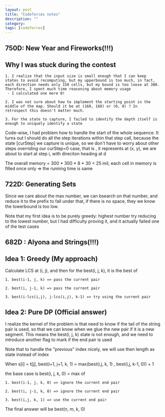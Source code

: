 ```yaml
---
layout: post
title: "Codeforces notes"
description: ""
category: 
tags: [codeforces]
---
```



750D: New Year and Fireworks(!!!)
------------

Why I was stuck during the contest
------------

```
1. I realize that the input size is small enough that I can keep states to avoid recomputing, but my upperbound is too much, in fact, each direction needs only 150 cells, but my bound is too loose at 300. Therefore, I spent much time reasoning about memory usage 
 - I calculated one more 0!

2. I was not sure about how to implement the starting point in the middle of the map. Should it be at (160, 160) or (0, 0) ? In retrospect this doesn't matter much.

3. For the state to capture, I failed to identify the depth itself is enough to uniquely identify a state

```

Code-wise, I had problem how to handle the start of the whole sequence. It turns out I should do all the step iterations within that step call, because the state [curStep] we capture is unique, so we don't have to worry about other steps overriding our curStep=0 case,
that is , it represents at (x, y), we are about to start at step i, with direciton heading at d

The overall memory = 300 * 300 * 8 * 30  < 25 mil, each cell in memory is filled once only => the running time is same



722D: Generating Sets
------------

Since we care about the max number, we can bsearch on that number, and reduce it to the prefix to fall under that, if there is no space, they we know the lowerbound is too low.

Note that my first idea is to be purely greedy: highest number try reducing to the lowest number, but I had difficulty proving it, and it actually failed one of the test cases



682D : Alyona and Strings(!!!)
-----------

Idea 1: Greedy (My approach)
------------

Calculate LCS at (i, j), and then for the best(i, j, k), it is the best of

```
1. best(i-1, j, k) => pass the current pair

2. best(i, j-1, k) => pass the current pair

3. best(i-lcs(i,j), j-lcs(i,j), k-1) => try using the current pair
```


Idea 2: Pure DP (Official answer)
------------

I realize the kernel of the problem is that need to know if the tail of the string pair is used, so that we can know when we glue the new pair if it is a new segment. This means the best(i, j, k) state is not enough, and we need to introduce another flag to mark if the end pair is used

Note that to handle the "previous" index nicely, we will use then length as state instead of index 

When s[i] = t[j], best(i+1, j+1, k, 1) = max(best(i,j, k, 1) , best(i,j, k-1, 0)) + 1

the base case is best(i, j, k, 0) = max of 

```
1. best(i-1, j, k, 0) => ignore the current end pair

2. best(i, j-1, k, 0) => ignore the current end pair

3. best(i,j, k, 1) => use the current end pair
```

The final answer will be best(n, m, k, 0)
